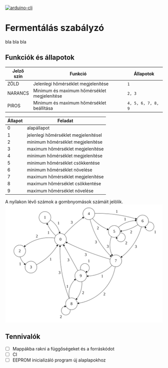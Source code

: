 [![arduino-cli](https://img.shields.io/badge/arduino--cli-0.12.1-brightgreen)](https://github.com/arduino/arduino-cli)

# Fermentálás szabályzó

bla bla bla

## Funkciók és állapotok

|Jelző szín  |Funkció                                       |Állapotok        |
|------------|----------------------------------------------|-----------------|
|ZÖLD        | Jelenlegi hőmérséklet megjelenítése          | `1`             |
|NARANCS     | Minimum és maximum hőmérséklet megjelenítése | `2, 3`          |
|PIROS       | Minimum és maximum hőmérséklet beállítása | `4, 5, 6, 7, 8, 9` |

|Állapot | Feladat          |
|--------|------------------|
|0       | alapállapot      |
|1       | jelenlegi hőmérséklet megjelenítésel |
|2       | minimum hőmérséklet megjelenítése |
|3       | maximum hőmérséklet megjelenítése |
|4       | minimum hőmérséklet megjelenítése |
|5       | minimum hőmérséklet csökkentése |
|6       | minimum hőmérséklet növelése    |
|7       | maximum hőmérséklet megjelenítése  |
|8       | maximum hőmérséklet csökkentése    |
|9       | maximum hőmérséklet növelése |

A nyílakon lévő számok a gombnyomások számáit jelölik.
![Állapotok](./automata.svg)

## Tennivalók
- [ ] Mappákba rakni a függőségeket és a forráskódot
- [ ] CI
- [ ] EEPROM inicializáló program új alaplapokhoz
